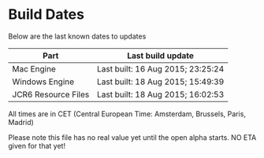 # Build Dates

Below are the last known dates to updates

Part | Last build update
-----|-----
Mac Engine | Last built: 16 Aug 2015; 23:25:24
Windows Engine | Last built: 18 Aug 2015; 15:49:39
JCR6 Resource Files | Last built: 18 Aug 2015; 16:02:53
All times are in CET (Central European Time: Amsterdam, Brussels, Paris, Madrid)


Please note this file has no real value yet until the open alpha starts. NO ETA given for that yet!
